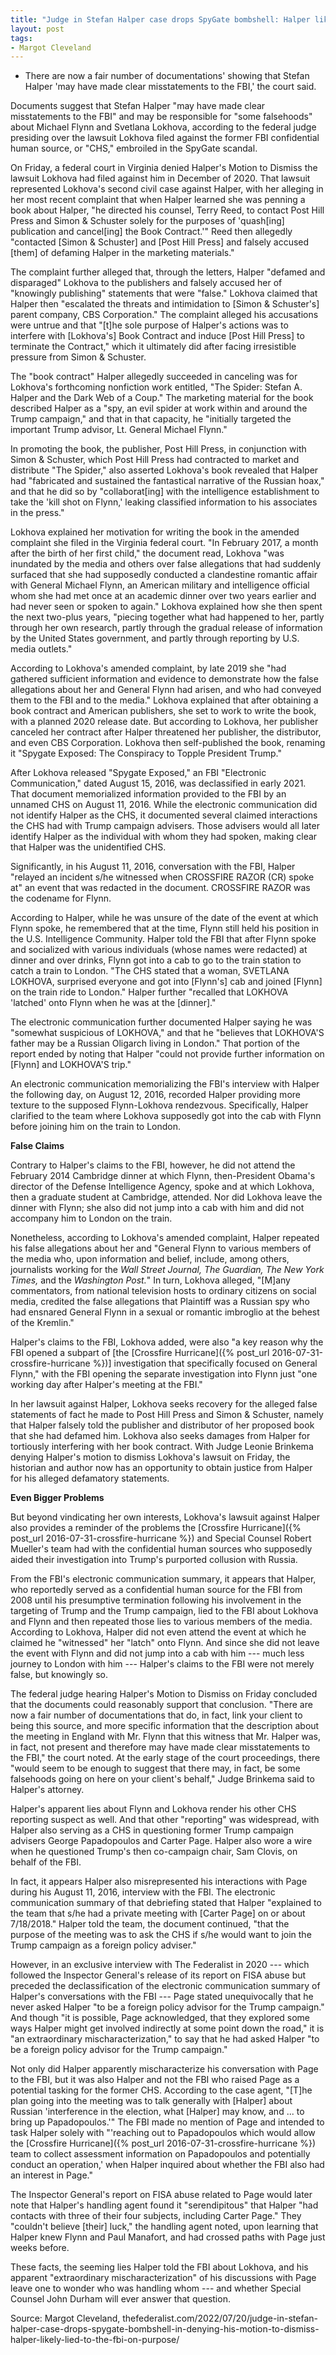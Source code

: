 ```yaml
---
title: "Judge in Stefan Halper case drops SpyGate bombshell: Halper likely lied to the FBI on purpose"
layout: post
tags:
- Margot Cleveland
---
```


- There are now a fair number of documentations' showing that Stefan Halper 'may have made clear misstatements to the FBI,' the court said.

Documents suggest that Stefan Halper "may have made clear misstatements to the FBI" and may be responsible for "some falsehoods" about Michael Flynn and Svetlana Lokhova, according to the federal judge presiding over the lawsuit Lokhova filed against the former FBI confidential human source, or "CHS," embroiled in the SpyGate scandal.

On Friday, a federal court in Virginia denied Halper's Motion to Dismiss the lawsuit Lokhova had filed against him in December of 2020. That lawsuit represented Lokhova's second civil case against Halper, with her alleging in her most recent complaint that when Halper learned she was penning a book about Halper, "he directed his counsel, Terry Reed, to contact Post Hill Press and Simon &amp; Schuster solely for the purposes of 'quash[ing] publication and cancel[ing] the Book Contract.'" Reed then allegedly "contacted [Simon & Schuster] and [Post Hill Press] and falsely accused [them] of defaming Halper in the marketing materials."

The complaint further alleged that, through the letters, Halper "defamed and disparaged" Lokhova to the publishers and falsely accused her of "knowingly publishing" statements that were "false." Lokhova claimed that Halper then "escalated the threats and intimidation to [Simon & Schuster's] parent company, CBS Corporation." The complaint alleged his accusations were untrue and that "[t]he sole purpose of Halper's actions was to interfere with [Lokhova's] Book Contract and induce [Post Hill Press] to terminate the Contract," which it ultimately did after facing irresistible pressure from Simon &amp; Schuster.

The "book contract" Halper allegedly succeeded in canceling was for Lokhova's forthcoming nonfiction work entitled, "The Spider: Stefan A. Halper and the Dark Web of a Coup." The marketing material for the book described Halper as a "spy, an evil spider at work within and around the Trump campaign," and that in that capacity, he "initially targeted the important Trump advisor, Lt. General Michael Flynn."

In promoting the book, the publisher, Post Hill Press, in conjunction with Simon &amp; Schuster, which Post Hill Press had contracted to market and distribute "The Spider," also asserted Lokhova's book revealed that Halper had "fabricated and sustained the fantastical narrative of the Russian hoax," and that he did so by "collaborat[ing] with the intelligence establishment to take the 'kill shot on Flynn,' leaking classified information to his associates in the press."

Lokhova explained her motivation for writing the book in the amended complaint she filed in the Virginia federal court. "In February 2017, a month after the birth of her first child," the document read, Lokhova "was inundated by the media and others over false allegations that had suddenly surfaced that she had supposedly conducted a clandestine romantic affair with General Michael Flynn, an American military and intelligence official whom she had met once at an academic dinner over two years earlier and had never seen or spoken to again." Lokhova explained how she then spent the next two-plus years, "piecing together what had happened to her, partly through her own research, partly through the gradual release of information by the United States government, and partly through reporting by U.S. media outlets."

According to Lokhova's amended complaint, by late 2019 she "had gathered sufficient information and evidence to demonstrate how the false allegations about her and General Flynn had arisen, and who had conveyed them to the FBI and to the media." Lokhova explained that after obtaining a book contract and American publishers, she set to work to write the book, with a planned 2020 release date. But according to Lokhova, her publisher canceled her contract after Halper threatened her publisher, the distributor, and even CBS Corporation. Lokhova then self-published the book, renaming it "Spygate Exposed: The Conspiracy to Topple President Trump."

After Lokhova released "Spygate Exposed," an FBI "Electronic Communication," dated August 15, 2016, was declassified in early 2021. That document memorialized information provided to the FBI by an unnamed CHS on August 11, 2016. While the electronic communication did not identify Halper as the CHS, it documented several claimed interactions the CHS had with Trump campaign advisers. Those advisers would all later identify Halper as the individual with whom they had spoken, making clear that Halper was the unidentified CHS.

Significantly, in his August 11, 2016, conversation with the FBI, Halper "relayed an incident s/he witnessed when CROSSFIRE RAZOR (CR) spoke at" an event that was redacted in the document. CROSSFIRE RAZOR was the codename for Flynn.

According to Halper, while he was unsure of the date of the event at which Flynn spoke, he remembered that at the time, Flynn still held his position in the U.S. Intelligence Community. Halper told the FBI that after Flynn spoke and socialized with various individuals (whose names were redacted) at dinner and over drinks, Flynn got into a cab to go to the train station to catch a train to London. "The CHS stated that a woman, SVETLANA LOKHOVA, surprised everyone and got into [Flynn's] cab and joined [Flynn] on the train ride to London." Halper further "recalled that LOKHOVA 'latched' onto Flynn when he was at the [dinner]."

The electronic communication further documented Halper saying he was "somewhat suspicious of LOKHOVA," and that he "believes that LOKHOVA'S father may be a Russian Oligarch living in London." That portion of the report ended by noting that Halper "could not provide further information on [Flynn] and LOKHOVA'S trip."

An electronic communication memorializing the FBI's interview with Halper the following day, on August 12, 2016, recorded Halper providing more texture to the supposed Flynn-Lokhova rendezvous. Specifically, Halper clarified to the team where Lokhova supposedly got into the cab with Flynn before joining him on the train to London.

**False Claims**

Contrary to Halper's claims to the FBI, however, he did not attend the February 2014 Cambridge dinner at which Flynn, then-President Obama's director of the Defense Intelligence Agency, spoke and at which Lokhova, then a graduate student at Cambridge, attended. Nor did Lokhova leave the dinner with Flynn; she also did not jump into a cab with him and did not accompany him to London on the train.

Nonetheless, according to Lokhova's amended complaint, Halper repeated his false allegations about her and "General Flynn to various members of the media who, upon information and belief, include, among others, journalists working for the *Wall Street Journal, The Guardian, The New York Times,* and the *Washington Post.*" In turn, Lokhova alleged, "[M]any commentators, from national television hosts to ordinary citizens on social media, credited the false allegations that Plaintiff was a Russian spy who had ensnared General Flynn in a sexual or romantic imbroglio at the behest of the Kremlin."

Halper's claims to the FBI, Lokhova added, were also "a key reason why the FBI opened a subpart of [the [Crossfire Hurricane]({% post_url 2016-07-31-crossfire-hurricane %})] investigation that specifically focused on General Flynn," with the FBI opening the separate investigation into Flynn just "one working day after Halper's meeting at the FBI."

In her lawsuit against Halper, Lokhova seeks recovery for the alleged false statements of fact he made to Post Hill Press and Simon &amp; Schuster, namely that Halper falsely told the publisher and distributor of her proposed book that she had defamed him. Lokhova also seeks damages from Halper for tortiously interfering with her book contract. With Judge Leonie Brinkema denying Halper's motion to dismiss Lokhova's lawsuit on Friday, the historian and author now has an opportunity to obtain justice from Halper for his alleged defamatory statements.

**Even Bigger Problems**

But beyond vindicating her own interests, Lokhova's lawsuit against Halper also provides a reminder of the problems the [Crossfire Hurricane]({% post_url 2016-07-31-crossfire-hurricane %}) and Special Counsel Robert Mueller's team had with the confidential human sources who supposedly aided their investigation into Trump's purported collusion with Russia.

From the FBI's electronic communication summary, it appears that Halper, who reportedly served as a confidential human source for the FBI from 2008 until his presumptive termination following his involvement in the targeting of Trump and the Trump campaign, lied to the FBI about Lokhova and Flynn and then repeated those lies to various members of the media. According to Lokhova, Halper did not even attend the event at which he claimed he "witnessed" her "latch" onto Flynn. And since she did not leave the event with Flynn and did not jump into a cab with him --- much less journey to London with him --- Halper's claims to the FBI were not merely false, but knowingly so.

The federal judge hearing Halper's Motion to Dismiss on Friday concluded that the documents could reasonably support that conclusion. "There are now a fair number of documentations that do, in fact, link your client to being this source, and more specific information that the description about the meeting in England with Mr. Flynn that this witness that Mr. Halper was, in fact, not present and therefore may have made clear misstatements to the FBI," the court noted. At the early stage of the court proceedings, there "would seem to be enough to suggest that there may, in fact, be some falsehoods going on here on your client's behalf," Judge Brinkema said to Halper's attorney.

Halper's apparent lies about Flynn and Lokhova render his other CHS reporting suspect as well. And that other "reporting" was widespread, with Halper also serving as a CHS in questioning former Trump campaign advisers George Papadopoulos and Carter Page. Halper also wore a wire when he questioned Trump's then co-campaign chair, Sam Clovis, on behalf of the FBI.

In fact, it appears Halper also misrepresented his interactions with Page during his August 11, 2016, interview with the FBI. The electronic communication summary of that debriefing stated that Halper "explained to the team that s/he had a private meeting with [Carter Page] on or about 7/18/2018." Halper told the team, the document continued, "that the purpose of the meeting was to ask the CHS if s/he would want to join the Trump campaign as a foreign policy adviser."

However, in an exclusive interview with The Federalist in 2020 --- which followed the Inspector General's release of its report on FISA abuse but preceded the declassification of the electronic communication summary of Halper's conversations with the FBI --- Page stated unequivocally that he never asked Halper "to be a foreign policy advisor for the Trump campaign." And though "it is possible, Page acknowledged, that they explored some ways Halper might get involved indirectly at some point down the road," it is "an extraordinary mischaracterization," to say that he had asked Halper "to be a foreign policy advisor for the Trump campaign."

Not only did Halper apparently mischaracterize his conversation with Page to the FBI, but it was also Halper and not the FBI who raised Page as a potential tasking for the former CHS. According to the case agent, "[T]he plan going into the meeting was to talk generally with [Halper] about Russian 'interference in the election, what [Halper] may know, and ... to bring up Papadopoulos.'" The FBI made no mention of Page and intended to task Halper solely with "'reaching out to Papadopoulos which would allow the [Crossfire Hurricane]({% post_url 2016-07-31-crossfire-hurricane %}) team to collect assessment information on Papadopoulos and potentially conduct an operation,' when Halper inquired about whether the FBI also had an interest in Page."

The Inspector General's report on FISA abuse related to Page would later note that Halper's handling agent found it "serendipitous" that Halper "had contacts with three of their four subjects, including Carter Page." They "couldn't believe [their] luck," the handling agent noted, upon learning that Halper knew Flynn and Paul Manafort, and had crossed paths with Page just weeks before.

These facts, the seeming lies Halper told the FBI about Lokhova, and his apparent "extraordinary mischaracterization" of his discussions with Page leave one to wonder who was handling whom --- and whether Special Counsel John Durham will ever answer that question.

Source: Margot Cleveland, thefederalist.com/2022/07/20/judge-in-stefan-halper-case-drops-spygate-bombshell-in-denying-his-motion-to-dismiss-halper-likely-lied-to-the-fbi-on-purpose/
